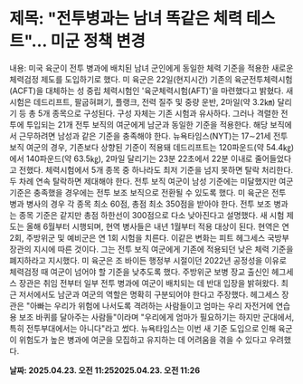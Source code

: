 # **제목: "전투병과는 남녀 똑같은 체력 테스트"… 미군 정책 변경**

  내용: 미국 육군이 전투 병과에 배치된 남녀 군인에게 동일한 체력 기준을 적용한 새로운 체력검정 제도를 도입하기로 했다.           미 육군은 22일(현지시간) 기존의 육군전투체력시험(ACFT)을 대체하는 성 중립 체력시험인 '육군체력시험(AFT)'을 마련했다고 밝혔다.           새 시험은 데드리프트, 팔굽혀펴기, 플랭크, 전력 질주 및 중량 운반, 2마일(약 3.2㎞) 달리기 등 총 5개 종목으로 구성된다. 구성 자체는 기존 시험과 유사하다.           그러나 격렬한 전투에 투입되는 21개 전투 보직의 여군에게 남군과 동일한 기준을 적용한다. 해당 보직에서 근무하려면 남성과 같은 기준을 충족해야 한다.           뉴욕타임스(NYT)는 17∼21세 전투 보직 여군의 경우, 기존보다 상향된 기준이 적용돼 데드리프트는 120파운드(약 54.4㎏)에서 140파운드(약 63.5㎏), 2마일 달리기는 23분 22초에서 22분 이내로 줄어들었다고 전했다.                                                                                                                       체력시험에서 5개 종목 중 하나라도 최저 기준을 넘지 못하면 탈락 처리한다. 두 차례 연속 탈락하면 제대해야 한다.           전투 보직 여군이 남성 기준에는 미달했지만 여군 기준은 충족했을 경우에는 전투 보조 보직으로 전환될 수 있도록 했다.           미 육군은 전투 병과 병사의 경우 각 종목 최소 60점, 총점 최소 350점을 받아야 한다. 전투 보조 병과는 종목 기준은 같지만 총점 하한선이 300점으로 다소 낮아진다고 설명했다.           새 시험 제도는 올해 6월부터 시행되며, 현역 병사들은 내년 1월부터 적용 대상이 된다. 현역은 연 2회, 주방위군 및 예비군은 연 1회 시험을 치른다.           이같은 변화는 피트 헤그세스 국방부 장관의 지시에 따른 것이다. 그는 전투 보직 여군에게 기존에 적용되던 낮은 체력 기준을 폐지하라고 지시했다.           미 육군은 조 바이든 행정부 시절이던 2022년 공정성을 이유로 체력검정 때 여군이 넘어야 할 기준을 낮추도록 했다.            주방위군 보병 장교 출신인 헤그세스 장관은 취임 전부터 일부 전투 병과에 여군이 배치되는 데 반대 입장을 밝혀왔다. 최근 저서에서도 남군과 여군의 역할은 명확히 구분되어야 한다고 주장했다.           헤그세스 장관은 "아빠는 우리가 위험에 나서도록 격려하는 사람들이고 엄마는 우리 자전거에 연습용 보조 바퀴를 달아주는 사람들"이라며 "우리에게 엄마가 필요하기는 하지만 군대에서, 특히 전투부대에서는 아니다"라고 썼다.           뉴욕타임스는 이번 새 기준 도입으로 인해 육군이 위험도가 높은 병과에 여군을 모집하고 유지하는 데 어려움을 겪을 수 있다고 우려했다.

  **날짜: 2025.04.23. 오전 11:252025.04.23. 오전 11:26**